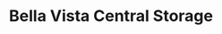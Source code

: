 ---
title: "Bella Vista Central Storage"
url: /bella-vista/bella-vista-central-storage/
shop: storage rental
---